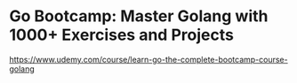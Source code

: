 # Go Bootcamp: Master Golang with 1000+ Exercises and Projects

https://www.udemy.com/course/learn-go-the-complete-bootcamp-course-golang
